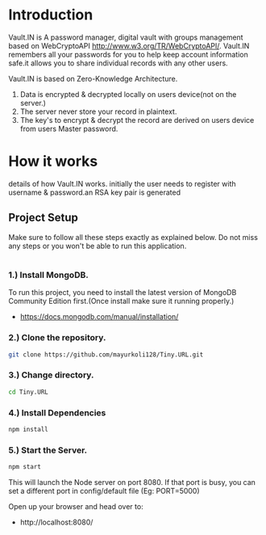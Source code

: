 # Introduction
Vault.IN is A password manager, digital vault with groups management based on WebCryptoAPI http://www.w3.org/TR/WebCryptoAPI/. Vault.IN remembers all your passwords for you to help keep account information safe.it allows you to share individual records with any other users.

Vault.IN is based on Zero-Knowledge Architecture.
1) Data is encrypted & decrypted locally on users device(not on the server.)
2) The server never store your record in plaintext.
3) The key's to encrypt & decrypt the record are derived on users device from users Master password.

# How it works
details of how Vault.IN works.
initially the user needs to register with username & password.an RSA key pair is generated 


## Project Setup
Make sure to follow all these steps exactly as explained below. Do not miss any steps or you won't be able to run this application.
#

### 1.) Install MongoDB.

 To run this project, you need to install the latest version of MongoDB Community Edition first.(Once install make sure it running properly.)
   * https://docs.mongodb.com/manual/installation/<br/>

### 2.) Clone the repository.
```bash
git clone https://github.com/mayurkoli128/Tiny.URL.git
```

### 3.) Change directory.
```bash
cd Tiny.URL
```

### 4.) Install Dependencies
```bash
npm install
```

### 5.) Start the Server.
```bash
npm start
```
This will launch the Node server on port 8080. If that port is busy, you can set a different port in config/default file (Eg: PORT=5000)

Open up your browser and head over to:

* http://localhost:8080/
